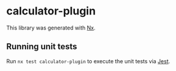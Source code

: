 # calculator-plugin

This library was generated with [Nx](https://nx.dev).

## Running unit tests

Run `nx test calculator-plugin` to execute the unit tests via [Jest](https://jestjs.io).
